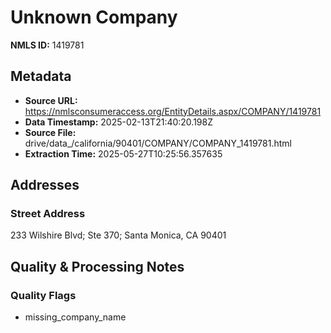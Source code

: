 # Unknown Company

**NMLS ID:** 1419781

## Metadata
- **Source URL:** https://nmlsconsumeraccess.org/EntityDetails.aspx/COMPANY/1419781
- **Data Timestamp:** 2025-02-13T21:40:20.198Z
- **Source File:** drive/data_/california/90401/COMPANY/COMPANY_1419781.html
- **Extraction Time:** 2025-05-27T10:25:56.357635

## Addresses
### Street Address
233 Wilshire Blvd; Ste 370; Santa Monica, CA 90401

## Quality & Processing Notes
### Quality Flags
- missing_company_name
